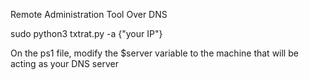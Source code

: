 Remote Administration Tool Over DNS

sudo python3 txtrat.py -a {"your IP"}

On the ps1 file, modify the $server variable to the machine that will be acting as your DNS server

